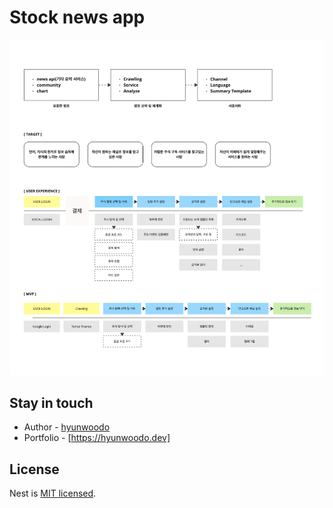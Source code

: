 # Stock news app

<p align="center">
  <img src="./pov.jpg" width="1000" alt="concpet" />
</p>

## Stay in touch

- Author - [hyunwoodo](hyunwoodo.dev@gmail.com)
- Portfolio - [https://hyunwoodo.dev]

## License

Nest is [MIT licensed](LICENSE).
